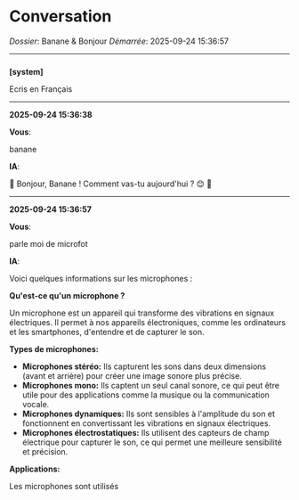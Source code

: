 # Conversation
_Dossier_: Banane & Bonjour
_Démarrée_: 2025-09-24 15:36:57

---

###   
**[system]**


Ecris en Français


---
**2025-09-24 15:36:38**

**Vous**:

banane

**IA**:

🤖  Bonjour, Banane ! Comment vas-tu aujourd'hui ? 😊 🍌

---
**2025-09-24 15:36:57**

**Vous**:

parle moi de microfot

**IA**:

Voici quelques informations sur les microphones :

**Qu'est-ce qu'un microphone ?**

Un microphone est un appareil qui transforme des vibrations en signaux électriques. Il permet à nos appareils électroniques, comme les ordinateurs et les smartphones, d'entendre et de capturer le son. 

**Types de microphones:**

* **Microphones stéréo:** Ils capturent les sons dans deux dimensions (avant et arrière) pour créer une image sonore plus précise.
* **Microphones mono:** Ils captent un seul canal sonore, ce qui peut être utile pour des applications comme la musique ou la communication vocale.
* **Microphones dynamiques:** Ils sont sensibles à l'amplitude du son et fonctionnent en convertissant les vibrations en signaux électriques. 
* **Microphones électrostatiques:** Ils utilisent des capteurs de champ électrique pour capturer le son, ce qui permet une meilleure sensibilité et précision.

**Applications:**

Les microphones sont utilisés
